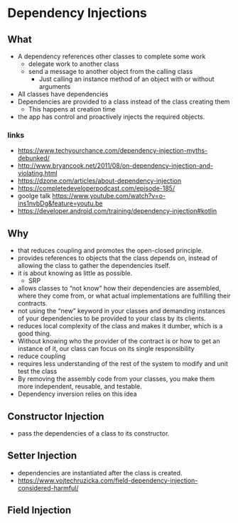 # Dependency Injections

## What

- A dependency references other classes to complete some work
  - delegate work to another class
  - send a message to another object from the calling class
    - Just calling an instance method of an object with or without arguments
- All classes have dependencies
- Dependencies are provided to a class instead of the class creating them
  - This happens at creation time
- the app has control and proactively injects the required objects.

### links

- https://www.techyourchance.com/dependency-injection-myths-debunked/
- http://www.bryancook.net/2011/08/on-dependency-injection-and-violating.html
- https://dzone.com/articles/about-dependency-injection
- https://completedeveloperpodcast.com/episode-185/
- goolge talk https://www.youtube.com/watch?v=o-ins1nvbDg&feature=youtu.be
- https://developer.android.com/training/dependency-injection#kotlin

## Why

- that reduces coupling and promotes the open-closed principle.
- provides references to objects that the class depends on, instead of allowing the class to gather the dependencies itself.
- it  is about knowing as little as possible.
  - SRP
- allows classes to “not know” how their dependencies are assembled, where they come from, or what actual implementations are fulfilling their contracts.
-  not using the “new” keyword in your classes and demanding instances of your dependencies to be provided to your class by its clients.
-  reduces local complexity of the class and makes it dumber, which is a good thing.
  - Without knowing who the provider of the contract is or how to get an instance of it, our class can focus on its single responsibility
  - reduce coupling
- requires less understanding of the rest of the system to modify and unit test the class
- By removing the assembly code from your classes, you make them more independent, reusable, and testable.
- Dependency inversion relies on this idea


## Constructor Injection

- pass the dependencies of a class to its constructor.


## Setter Injection
- dependencies are instantiated after the class is created.
- https://www.vojtechruzicka.com/field-dependency-injection-considered-harmful/

## Field Injection
